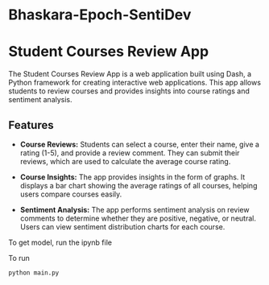 # Bhaskara-Epoch-SentiDev

# Student Courses Review App

The Student Courses Review App is a web application built using Dash, a Python framework for creating interactive web applications. This app allows students to review courses and provides insights into course ratings and sentiment analysis.

## Features

- **Course Reviews:** Students can select a course, enter their name, give a rating (1-5), and provide a review comment. They can submit their reviews, which are used to calculate the average course rating.

- **Course Insights:** The app provides insights in the form of graphs. It displays a bar chart showing the average ratings of all courses, helping users compare courses easily.

- **Sentiment Analysis:** The app performs sentiment analysis on review comments to determine whether they are positive, negative, or neutral. Users can view sentiment distribution charts for each course.

To get model, run the ipynb file

To run
```
python main.py
```
